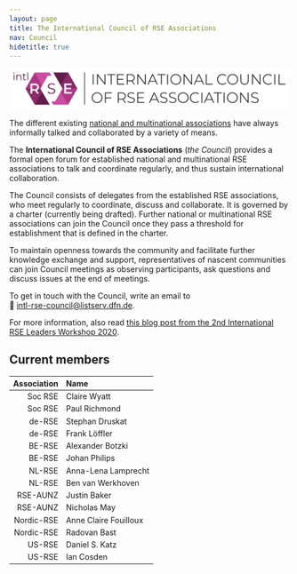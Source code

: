 ```yaml
---
layout: page
title: The International Council of RSE Associations
nav: Council
hidetitle: true
---
```


![Logo of the International Council of RSE Associations, licensed under CC0-1.0](./img/council-logo.png)

The different existing [national and multinational associations](./assoc.md) 
have always informally talked and collaborated by a variety of means.

The **International Council of RSE Associations** (*the Council*) provides a 
formal open forum for established national and multinational RSE associations 
to talk and coordinate regularly, and thus sustain international collaboration.

The Council consists of delegates from the established RSE associations, who
meet regularly to coordinate, discuss and collaborate. It is governed by a 
charter (currently being drafted). Further national or multinational RSE 
associations can join the Council once they pass a threshold for establishment 
that is defined in the charter.

To maintain openness towards the community and facilitate further knowledge
exchange and support, representatives of nascent communities can join Council 
meetings as observing participants, ask questions and discuss issues at the 
end of meetings.

To get in touch with the Council, write an email to  
📧 [intl-rse-council@listserv.dfn.de](mailto:intl-rse-council@listserv.dfn.de).

For more information, also read 
[this blog post from the 2nd International RSE Leaders Workshop 2020](https://researchsoftware.org/2021/01/27/introducing-the-international-council-of-RSE-associations.html).

## Current members

| Association | Name |
| -----------: | :--------------|
| Soc RSE | Claire Wyatt |
| Soc RSE | Paul Richmond |
| de-RSE  | Stephan Druskat |
| de-RSE  | Frank Löffler |
| BE-RSE  | Alexander Botzki |
| BE-RSE  | Johan Philips |
| NL-RSE  | Anna-Lena Lamprecht |
| NL-RSE  | Ben van Werkhoven |
| RSE-AUNZ    | Justin Baker |
| RSE-AUNZ    | Nicholas May |
| Nordic-RSE  | Anne Claire Fouilloux |
| Nordic-RSE  | Radovan Bast |
| US-RSE  | Daniel S. Katz |
| US-RSE  | Ian Cosden |



